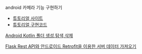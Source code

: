 android 카메라 기능 구현하기


- [튜토리얼 사이트](https://developer.android.com/codelabs/camerax-getting-started?hl=ko#6)
- [튜토리얼 구현코드](https://github.com/SIMYJ/camera/tree/main/CameraXApp)


[Android Kotlin 폴더 생성,탐색,삭제](https://github.com/SIMYJ/camera/tree/main/blacklog_tutorial/ManagingFolder)


[Flask Rest API와 안드로이드 Retrofit을 이용한 서버 데이터 가져오기](https://github.com/SIMYJ/camera/tree/main/flask_retrofit_connection)



